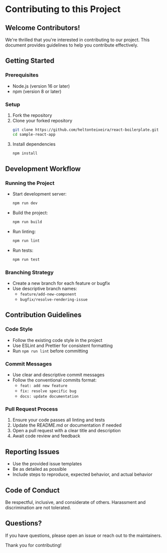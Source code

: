 # Contributing to this Project

## Welcome Contributors!

We're thrilled that you're interested in contributing to our project. This document provides guidelines to help you contribute effectively.

## Getting Started

### Prerequisites

- Node.js (version 16 or later)
- npm (version 8 or later)

### Setup

1. Fork the repository
2. Clone your forked repository
   ```bash
   git clone https://github.com/heltonteixeira/react-boilerplate.git
   cd sample-react-app
   ```
3. Install dependencies
   ```bash
   npm install
   ```

## Development Workflow

### Running the Project

- Start development server:
  ```bash
  npm run dev
  ```
- Build the project:
  ```bash
  npm run build
  ```
- Run linting:
  ```bash
  npm run lint
  ```
- Run tests:
  ```bash
  npm run test
  ```

### Branching Strategy

- Create a new branch for each feature or bugfix
- Use descriptive branch names:
  - `feature/add-new-component`
  - `bugfix/resolve-rendering-issue`

## Contribution Guidelines

### Code Style

- Follow the existing code style in the project
- Use ESLint and Prettier for consistent formatting
- Run `npm run lint` before committing

### Commit Messages

- Use clear and descriptive commit messages
- Follow the conventional commits format:
  - `feat: add new feature`
  - `fix: resolve specific bug`
  - `docs: update documentation`

### Pull Request Process

1. Ensure your code passes all linting and tests
2. Update the README.md or documentation if needed
3. Open a pull request with a clear title and description
4. Await code review and feedback

## Reporting Issues

- Use the provided issue templates
- Be as detailed as possible
- Include steps to reproduce, expected behavior, and actual behavior

## Code of Conduct

Be respectful, inclusive, and considerate of others. Harassment and discrimination are not tolerated.

## Questions?

If you have questions, please open an issue or reach out to the maintainers.

Thank you for contributing!
